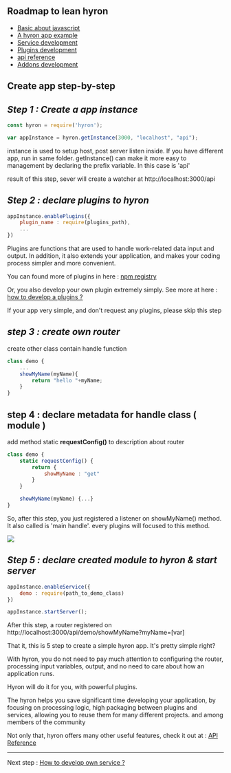 ## Roadmap to lean hyron

- [Basic about javascript](https://www.w3schools.com/js/)
- [A hyron app example](./app-example.md)
- [Service development](./service-development/overview.md)
- [Plugins development](./plugins-development/overview.md)
- [api reference](./api-reference.md)
- [Addons development](./addons-development/overview.md)

## Create app step-by-step

## *Step 1 : Create a app instance*

```js
const hyron = require('hyron');

var appInstance = hyron.getInstance(3000, "localhost", "api");
```

instance is used to setup host, post server listen inside.
If you have different app, run in same folder. getInstance() can make it more easy to management by declaring the prefix variable. In this case is 'api'

result of this step, sever will create a watcher at http://localhost:3000/api

## *Step 2 : declare plugins to hyron*

```js
appInstance.enablePlugins({
    plugin_name : require(plugins_path),
    ...
})
```

Plugins are functions that are used to handle work-related data input and output. In addition, it also extends your application, and makes your coding process simpler and more convenient.

You can found more of plugins in here : [npm registry](https://www.npmjs.com/search?q=hyron)

Or, you also develop your own plugin extremely simply.
See more at here : [how to develop a plugins ?](./plugins-developent/overview.md)

If your app very simple, and don't request any plugins, please skip this step

## *step 3 : create own router*

create other class contain handle function

```js
class demo {
    ...
    showMyName(myName){
        return "hello "+myName;
    }
}
```

## step 4 : declare metadata for handle class ( module )

add method static **requestConfig()** to description about router

```js
class demo {
    static requestConfig() {
        return {
            showMyName : "get"
        }
    }

    showMyName(myName) {...}
}
```

So, after this step, you just registered a listener on showMyName() method. It also called is 'main handle'. every plugins will focused to this method.

<img src="https://imgur.com/K4OhtaE.png"/>

## *Step 5 : declare created module to hyron & start server*

```js
appInstance.enableService({
    demo : require(path_to_demo_class)
})

appInstance.startServer();
```

After this step, a router registered on http://localhost:3000/api/demo/showMyName?myName=[var]

That it, this is 5 step to create a simple hyron app. It's pretty simple right?

With hyron, you do not need to pay much attention to configuring the router, processing input variables, output, and no need to care about how an application runs.

Hyron will do it for you, with powerful plugins.

The hyron helps you save significant time developing your application, by focusing on processing logic, high packaging between plugins and services, allowing you to reuse them for many different projects. and among members of the community

Not only that, hyron offers many other useful features, check it out at : [API Reference](./api-reference.md)

---

Next step : [How to develop own service ?](./service-developemnt/overview.md)